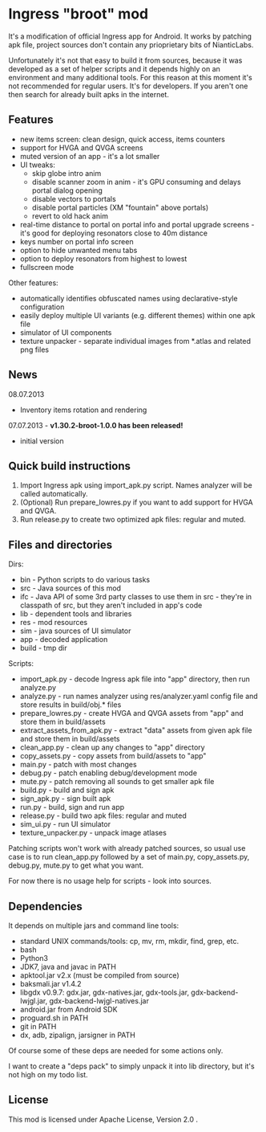 Ingress "broot" mod
========================

It's a modification of official Ingress app for Android. It works by patching apk file, project sources don't contain any prioprietary bits of NianticLabs.

Unfortunately it's not that easy to build it from sources, because it was developed as a set of helper scripts and it depends highly on an environment and many additional tools. For this reason at this moment it's not recommended for regular users. It's for developers. If you aren't one then search for already built apks in the internet.

Features
--------

- new items screen: clean design, quick access, items counters
- support for HVGA and QVGA screens
- muted version of an app - it's a lot smaller
- UI tweaks:
    - skip globe intro anim
    - disable scanner zoom in anim - it's GPU consuming and delays portal dialog opening
    - disable vectors to portals
    - disable portal particles (XM "fountain" above portals)
    - revert to old hack anim
- real-time distance to portal on portal info and portal upgrade screens - it's good for deploying resonators close to 40m distance
- keys number on portal info screen
- option to hide unwanted menu tabs
- option to deploy resonators from highest to lowest
- fullscreen mode

Other features:

- automatically identifies obfuscated names using declarative-style configuration
- easily deploy multiple UI variants (e.g. different themes) within one apk file
- simulator of UI components
- texture unpacker - separate individual images from *.atlas and related png files

News
----

08.07.2013

- Inventory items rotation and rendering

07.07.2013 - **v1.30.2-broot-1.0.0 has been released!**

- initial version


Quick build instructions
------------------------

1. Import Ingress apk using import_apk.py script. Names analyzer will be called automatically.
1. (Optional) Run prepare_lowres.py if you want to add support for HVGA and QVGA.
1. Run release.py to create two optimized apk files: regular and muted.

Files and directories
---------------------

Dirs:

- bin - Python scripts to do various tasks
- src - Java sources of this mod
- ifc - Java API of some 3rd party classes to use them in src - they're in classpath of src, but they aren't included in app's code
- lib - dependent tools and libraries
- res - mod resources
- sim - java sources of UI simulator
- app - decoded application
- build - tmp dir

Scripts:

- import_apk.py - decode Ingress apk file into "app" directory, then run analyze.py
- analyze.py - run names analyzer using res/analyzer.yaml config file and store results in build/obj.* files
- prepare_lowres.py - create HVGA and QVGA assets from "app" and store them in build/assets
- extract_assets_from_apk.py - extract "data" assets from given apk file and store them in build/assets
- clean_app.py - clean up any changes to "app" directory
- copy_assets.py - copy assets from build/assets to "app"
- main.py - patch with most changes
- debug.py - patch enabling debug/development mode
- mute.py - patch removing all sounds to get smaller apk file
- build.py - build and sign apk
- sign_apk.py - sign built apk
- run.py - build, sign and run app
- release.py - build two apk files: regular and muted
- sim_ui.py - run UI simulator
- texture_unpacker.py - unpack image atlases

Patching scripts won't work with already patched sources, so usual use case is to run clean_app.py followed by a set of main.py, copy_assets.py, debug.py, mute.py to get what you want.

For now there is no usage help for scripts - look into sources.

Dependencies
------------

It depends on multiple jars and command line tools:

- standard UNIX commands/tools: cp, mv, rm, mkdir, find, grep, etc.
- bash
- Python3
- JDK7, java and javac in PATH
- apktool.jar v2.x (must be compiled from source)
- baksmali.jar v1.4.2
- libgdx v0.9.7: gdx.jar, gdx-natives.jar, gdx-tools.jar, gdx-backend-lwjgl.jar, gdx-backend-lwjgl-natives.jar
- android.jar from Android SDK
- proguard.sh in PATH
- git in PATH
- dx, adb, zipalign, jarsigner in PATH

Of course some of these deps are needed for some actions only.

I want to create a "deps pack" to simply unpack it into lib directory, but it's not high on my todo list.

License
-------

This mod is licensed under Apache License, Version 2.0 .
